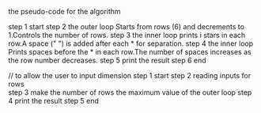 the pseudo-code for the algorithm 

step 1 start 
step 2 the outer loop Starts from rows (6) and decrements to 1.Controls the number of rows.
step 3 the inner loop prints i stars in each row.A space (" ") is added after each * for separation.
step 4 the inner loop Prints spaces before the * in each row.The number of spaces increases as the row number decreases.
step 5 print the result 
step 6 end 



// to allow the user to input dimension
step 1 start 
step 2 reading inputs for rows  
step 3 make the number of rows the maximum value of the outer loop 
step 4 print the result 
step 5 end 
